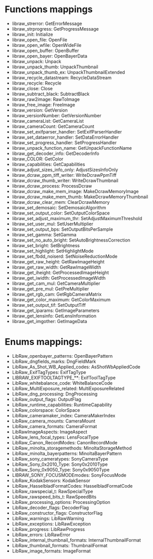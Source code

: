 # Functions mappings
* libraw_strerror: GetErrorMessage
* libraw_strprogress: GetProgressMessage
* libraw_init: Initialize
* libraw_open_file: OpenFile
* libraw_open_wfile: OpenWideFile
* libraw_open_buffer: OpenBuffer
* libraw_open_bayer: OpenBayerData
* libraw_unpack: Unpack
* libraw_unpack_thumb: UnpackThumbnail
* libraw_unpack_thumb_ex: UnpackThumbnailExtended
* libraw_recycle_datastream: RecycleDataStream
* libraw_recycle: Recycle
* libraw_close: Close
* libraw_subtract_black: SubtractBlack
* libraw_raw2image: RawToImage
* libraw_free_image: FreeImage
* libraw_version: GetVersion
* libraw_versionNumber: GetVersionNumber
* libraw_cameraList: GetCameraList
* libraw_cameraCount: GetCameraCount
* libraw_set_exifparser_handler: SetExifParserHandler
* libraw_set_dataerror_handler: SetDataErrorHandler
* libraw_set_progress_handler: SetProgressHandler
* libraw_unpack_function_name: GetUnpackFunctionName
* libraw_get_decoder_info: GetDecoderInfo
* libraw_COLOR: GetColor
* libraw_capabilities: GetCapabilities
* libraw_adjust_sizes_info_only: AdjustSizesInfoOnly
* libraw_dcraw_ppm_tiff_writer: WriteDcrawPpmTiff
* libraw_dcraw_thumb_writer: WriteDcrawThumbnail
* libraw_dcraw_process: ProcessDcraw
* libraw_dcraw_make_mem_image: MakeDcrawMemoryImage
* libraw_dcraw_make_mem_thumb: MakeDcrawMemoryThumbnail
* libraw_dcraw_clear_mem: ClearDcrawMemory
* libraw_set_demosaic: SetDemosaicAlgorithm
* libraw_set_output_color: SetOutputColorSpace
* libraw_set_adjust_maximum_thr: SetAdjustMaximumThreshold
* libraw_set_user_mul: SetUserMultiplier
* libraw_set_output_bps: SetOutputBitsPerSample
* libraw_set_gamma: SetGamma
* libraw_set_no_auto_bright: SetAutoBrightnessCorrection
* libraw_set_bright: SetBrightness
* libraw_set_highlight: SetHighlightMode
* libraw_set_fbdd_noiserd: SetNoiseReductionMode
* libraw_get_raw_height: GetRawImageHeight
* libraw_get_raw_width: GetRawImageWidth
* libraw_get_iheight: GetProcessedImageHeight
* libraw_get_iwidth: GetProcessedImageWidth
* libraw_get_cam_mul: GetCameraMultiplier
* libraw_get_pre_mul: GetPreMultiplier
* libraw_get_rgb_cam: GetRgbCameraMatrix
* libraw_get_color_maximum: GetColorMaximum
* libraw_set_output_tif: SetOutputTiff
* libraw_get_iparams: GetImageParameters
* libraw_get_lensinfo: GetLensInformation
* libraw_get_imgother: GetImageData

# Enums mappings:
* LibRaw_openbayer_patterns: OpenBayerPattern
* LibRaw_dngfields_marks: DngFieldMark
* LibRaw_As_Shot_WB_Applied_codes: AsShotWbAppliedCode
* LibRaw_ExifTagTypes: ExifTagType
* LIBRAW_EXIFTOOLTAGTYPE_**: ExifToolTagType
* LibRaw_whitebalance_code: WhiteBalanceCode
* LibRaw_MultiExposure_related: MultiExposureRelated
* LibRaw_dng_processing: DngProcessing
* LibRaw_output_flags: OutputFlag
* LibRaw_runtime_capabilities: RuntimeCapability
* LibRaw_colorspace: ColorSpace
* LibRaw_cameramaker_index: CameraMakerIndex
* LibRaw_camera_mounts: CameraMount
* LibRaw_camera_formats: CameraFormat
* LibRawImageAspects: ImageAspect
* LibRaw_lens_focal_types: LensFocalType
* LibRaw_Canon_RecordModes: CanonRecordMode
* LibRaw_minolta_storagemethods: MinoltaStorageMethod
* LibRaw_minolta_bayerpatterns: MinoltaBayerPattern
* LibRaw_sony_cameratypes: SonyCameraType
* LibRaw_Sony_0x2010_Type: Sony0x2010Type
* LibRaw_Sony_0x9050_Type: Sony0x9050Type
* LIBRAW_SONY_FOCUSMODEmodes: SonyFocusMode
* LibRaw_KodakSensors: KodakSensor
* LibRaw_HasselbladFormatCodes: HasselbladFormatCode
* LibRaw_rawspecial_t: RawSpecialType
* LibRaw_rawspeed_bits_t: RawSpeedBits
* LibRaw_processing_options: ProcessingOption
* LibRaw_decoder_flags: DecoderFlag
* LibRaw_constructor_flags: ConstructorFlag
* LibRaw_warnings: LibRawWarning
* LibRaw_exceptions: LibRawException
* LibRaw_progress: LibRawProgress
* LibRaw_errors: LibRawError
* LibRaw_internal_thumbnail_formats: InternalThumbnailFormat
* LibRaw_thumbnail_formats: ThumbnailFormat
* LibRaw_image_formats: ImageFormat